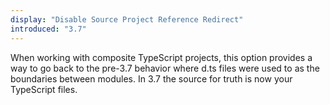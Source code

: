 ```yaml
---
display: "Disable Source Project Reference Redirect"
introduced: "3.7"
---
```


When working with composite TypeScript projects, this option provides a way to go back to the pre-3.7 behavior where d.ts files were used to as the boundaries between modules. In 3.7 the source for truth is now your TypeScript files.
